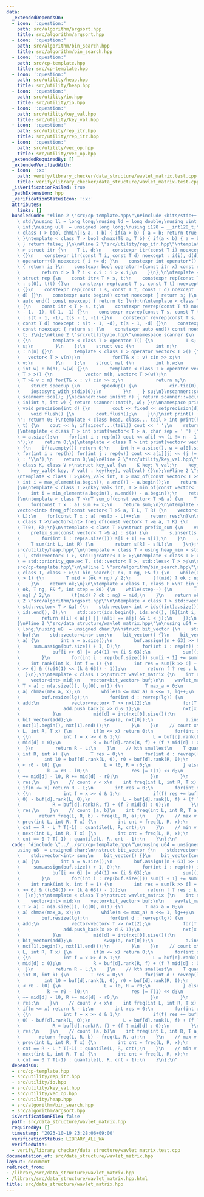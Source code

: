 ```yaml
---
data:
  _extendedDependsOn:
  - icon: ':question:'
    path: src/algorithm/argsort.hpp
    title: src/algorithm/argsort.hpp
  - icon: ':question:'
    path: src/algorithm/bin_search.hpp
    title: src/algorithm/bin_search.hpp
  - icon: ':question:'
    path: src/cp-template.hpp
    title: src/cp-template.hpp
  - icon: ':question:'
    path: src/utility/heap.hpp
    title: src/utility/heap.hpp
  - icon: ':question:'
    path: src/utility/io.hpp
    title: src/utility/io.hpp
  - icon: ':question:'
    path: src/utility/key_val.hpp
    title: src/utility/key_val.hpp
  - icon: ':question:'
    path: src/utility/rep_itr.hpp
    title: src/utility/rep_itr.hpp
  - icon: ':question:'
    path: src/utility/vec_op.hpp
    title: src/utility/vec_op.hpp
  _extendedRequiredBy: []
  _extendedVerifiedWith:
  - icon: ':x:'
    path: verify/library_checker/data_structure/wavlet_matrix.test.cpp
    title: verify/library_checker/data_structure/wavlet_matrix.test.cpp
  _isVerificationFailed: true
  _pathExtension: hpp
  _verificationStatusIcon: ':x:'
  attributes:
    links: []
  bundledCode: "#line 2 \"src/cp-template.hpp\"\n#include <bits/stdc++.h>\nusing namespace\
    \ std;\nusing ll = long long;\nusing ld = long double;\nusing uint = unsigned\
    \ int;\nusing ull  = unsigned long long;\nusing i128 = __int128_t;\ntemplate <\
    \ class T > bool chmin(T& a, T b) { if(a > b) { a = b; return true; } return false;\
    \ }\ntemplate < class T > bool chmax(T& a, T b) { if(a < b) { a = b; return true;\
    \ } return false; }\n\n#line 2 \"src/utility/rep_itr.hpp\"\ntemplate < class T\
    \ > struct itr {\n    T i, d;\n    constexpr itr(const T i) noexcept : i(i), d(1)\
    \ {}\n    constexpr itr(const T i, const T d) noexcept : i(i), d(d) {}\n    void\
    \ operator++() noexcept { i += d; }\n    constexpr int operator*() const noexcept\
    \ { return i; }\n    constexpr bool operator!=(const itr x) const noexcept {\n\
    \        return d > 0 ? i < x.i : i > x.i;\n    }\n};\n\ntemplate < class T >\
    \ struct rep {\n    const itr< T > s, t;\n    constexpr rep(const T t) noexcept\
    \ : s(0), t(t) {}\n    constexpr rep(const T s, const T t) noexcept : s(s), t(t)\
    \ {}\n    constexpr rep(const T s, const T t, const T d) noexcept : s(s, d), t(t,\
    \ d) {}\n    constexpr auto begin() const noexcept { return s; }\n    constexpr\
    \ auto end() const noexcept { return t; }\n};\n\ntemplate < class T > struct revrep\
    \ {\n    const itr < T > s, t;\n    constexpr revrep(const T t) noexcept : s(t\
    \ - 1, -1), t(-1, -1) {}\n    constexpr revrep(const T s, const T t) noexcept\
    \ : s(t - 1, -1), t(s - 1, -1) {}\n    constexpr revrep(const T s, const T t,\
    \ const T d) noexcept : s(t - 1, -d), t(s - 1, -d) {}\n    constexpr auto begin()\
    \ const noexcept { return s; }\n    constexpr auto end() const noexcept { return\
    \ t; }\n};\n#line 2 \"src/utility/io.hpp\"\nnamespace scanner {\n    struct sca\
    \ {\n        template < class T > operator T() {\n            T s; cin >> s; return\
    \ s;\n        }\n    };\n    struct vec {\n        int n;\n        vec(int n)\
    \ : n(n) {}\n        template < class T > operator vector< T >() {\n         \
    \   vector< T > v(n);\n            for(T& x : v) cin >> x;\n            return\
    \ v;\n        }\n    };\n    struct mat {\n        int h,w;\n        mat(int h,\
    \ int w) : h(h), w(w) {}\n        template < class T > operator vector< vector<\
    \ T > >() {\n            vector m(h, vector< T >(w));\n            for(vector<\
    \ T >& v : m) for(T& x : v) cin >> x;\n            return m;\n        }\n    };\n\
    \    struct speedup {\n        speedup() {\n            cin.tie(0);\n        \
    \    ios::sync_with_stdio(0);\n        }\n    } su;\n}\nscanner::sca in() { return\
    \ scanner::sca(); }\nscanner::vec in(int n) { return scanner::vec(n); }\nscanner::mat\
    \ in(int h, int w) { return scanner::mat(h, w); }\n\nnamespace printer {\n   \
    \ void precision(int d) {\n        cout << fixed << setprecision(d);\n    }\n\
    \    void flush() {\n        cout.flush();\n    }\n}\nint print() { cout << '\\\
    n'; return 0; }\ntemplate < class head, class... tail > int print(head&& h, tail&&...\
    \ t) {\n    cout << h; if(sizeof...(tail)) cout << ' ';\n    return print(forward<tail>(t)...);\n\
    }\ntemplate < class T > int print(vector< T > a, char sep = ' ') {\n    int n\
    \ = a.size();\n    for(int i : rep(n)) cout << a[i] << (i != n - 1 ? sep : '\\\
    n');\n    return 0;\n}\ntemplate < class T > int print(vector< vector< T > > a)\
    \ {\n    if(a.empty()) return 0;\n    int h = a.size(), w = a[0].size();\n   \
    \ for(int i : rep(h)) for(int j : rep(w)) cout << a[i][j] << (j != w - 1 ? ' '\
    \ : '\\n');\n    return 0;\n}\n#line 2 \"src/utility/key_val.hpp\"\ntemplate <\
    \ class K, class V >\nstruct key_val {\n    K key; V val;\n    key_val() {}\n\
    \    key_val(K key, V val) : key(key), val(val) {}\n};\n#line 2 \"src/utility/vec_op.hpp\"\
    \ntemplate < class T >\nkey_val< int, T > max_of(const vector< T >& a) {\n   \
    \ int i = max_element(a.begin(), a.end()) - a.begin();\n    return {i, a[i]};\n\
    }\n\ntemplate < class T >\nkey_val< int, T > min_of(const vector< T >& a) {\n\
    \    int i = min_element(a.begin(), a.end()) - a.begin();\n    return {i, a[i]};\n\
    }\n\ntemplate < class T >\nT sum_of(const vector< T >& a) {\n    T sum = 0;\n\
    \    for(const T x : a) sum += x;\n    return sum;\n}\n\ntemplate < class T >\n\
    vector<int> freq_of(const vector< T >& a, T L, T R) {\n    vector<int> res(R -\
    \ L);\n    for(const T x : a) res[x - L]++;\n    return res;\n}\n\ntemplate <\
    \ class T >\nvector<int> freq_of(const vector< T >& a, T R) {\n    return freq_of(a,\
    \ T(0), R);\n}\n\ntemplate < class T >\nstruct prefix_sum {\n    vector< T > s;\n\
    \    prefix_sum(const vector< T >& a) : s(a) {\n        s.insert(s.begin(), T(0));\n\
    \        for(int i : rep(a.size())) s[i + 1] += s[i];\n    }\n    // [L, R)\n\
    \    T sum(int L, int R) {\n        return s[R] - s[L];\n    }\n};\n#line 3 \"\
    src/utility/heap.hpp\"\n\ntemplate < class T > using heap_min = std::priority_queue<\
    \ T, std::vector< T >, std::greater< T > >;\ntemplate < class T > using heap_max\
    \ = std::priority_queue< T, std::vector< T >, std::less< T > >;\n\n#line 17 \"\
    src/cp-template.hpp\"\n\n#line 1 \"src/algorithm/bin_search.hpp\"\ntemplate <\
    \ class T, class F >\nT bin_search(T ok, T ng, F& f) {\n    while(abs(ok - ng)\
    \ > 1) {\n        T mid = (ok + ng) / 2;\n        (f(mid) ? ok : ng) = mid;\n\
    \    }\n    return ok;\n}\n\ntemplate < class T, class F >\nT bin_search_real(T\
    \ ok, T ng, F& f, int step = 80) {\n    while(step--) {\n        T mid = (ok +\
    \ ng) / 2;\n        (f(mid) ? ok : ng) = mid;\n    }\n    return ok;\n}\n#line\
    \ 2 \"src/algorithm/argsort.hpp\"\n\ntemplate < class T > std::vector< int > argsort(const\
    \ std::vector< T > &a) {\n    std::vector< int > ids((int)a.size());\n    std::iota(ids.begin(),\
    \ ids.end(), 0);\n    std::sort(ids.begin(), ids.end(), [&](int i, int j) {\n\
    \        return a[i] < a[j] || (a[i] == a[j] && i < j);\n    });\n    return ids;\n\
    }\n#line 2 \"src/data_structure/wavlet_matrix.hpp\"\n\nusing u64 = unsigned long\
    \ long;\nusing u8  = unsigned char;\n\nstruct bit_vector {\n    std::vector<u64>\
    \ buf;\n    std::vector<int> sum;\n    bit_vector() {}\n    bit_vector(const vector<u8>&\
    \ a) {\n        int n = a.size();\n        buf.assign((n + 63) >> 6, 0);\n   \
    \     sum.assign(buf.size() + 1, 0);\n        for(int i : rep(n)) if(a[i]) {\n\
    \            buf[i >> 6] |= u64(1) << (i & 63);\n            sum[(i >> 6) + 1]++;\n\
    \        }\n        for(int i : rep(buf.size())) sum[i + 1] += sum[i];\n    }\n\
    \    int rank(int k, int f = 1) {\n        int res = sum[k >> 6] + __builtin_popcountll(buf[k\
    \ >> 6] & ((u64(1) << (k & 63)) - 1));\n        return f ? res : k - res;\n  \
    \  }\n};\n\ntemplate < class T >\nstruct wavlet_matrix {\n    int n, lg; T m;\n\
    \    vector<int> mid;\n    vector<bit_vector> buf;\n\n    wavlet_matrix(vector<\
    \ T > a) : n(a.size()), lg(0), m(1) {\n        T max_a = 0;\n        for(T x :\
    \ a) chmax(max_a, x);\n        while(m <= max_a) m <<= 1, lg++;\n        mid.resize(lg);\n\
    \        buf.resize(lg);\n        for(int d : revrep(lg)) {\n            vector<u8>\
    \ add;\n            vector<vector< T >> nxt(2);\n            for(T x : a) {\n\
    \                add.push_back(x >> d & 1);\n                nxt[x >> d & 1].push_back(x);\n\
    \            }\n            mid[d] = int(nxt[0].size());\n            buf[d] =\
    \ bit_vector(add);\n            swap(a, nxt[0]);\n            a.insert(a.end(),\
    \ nxt[1].begin(), nxt[1].end());\n        }\n    }\n    // count x\n    int rank(int\
    \ L, int R, T x) {\n        if(m <= x) return 0;\n        for(int d : revrep(lg))\
    \ {\n            int f = x >> d & 1;\n            L = buf[d].rank(L, f) + (f ?\
    \ mid[d] : 0);\n            R = buf[d].rank(R, f) + (f ? mid[d] : 0);\n      \
    \  }\n        return R - L;\n    }\n    // kth smallest\n    T quantile(int L,\
    \ int R, int k) {\n        T res = 0;\n        for(int d : revrep(lg)) {\n   \
    \         int l0 = buf[d].rank(L, 0), r0 = buf[d].rank(R, 0);\n            if(k\
    \ < r0 - l0) {\n                L = l0, R = r0;\n            } else {\n      \
    \          k -= r0 - l0;\n                res |= T(1) << d;\n                L\
    \ += mid[d] - l0, R += mid[d] - r0;\n            }\n        }\n        return\
    \ res;\n    }\n    // count v < x\n    int freq(int L, int R, T x) {\n       \
    \ if(m <= x) return R - L;\n        int res = 0;\n        for(int d : revrep(lg))\
    \ {\n            int f = x >> d & 1;\n            if(f) res += buf[d].rank(R,\
    \ 0) - buf[d].rank(L, 0);\n            L = buf[d].rank(L, f) + (f ? mid[d] : 0);\n\
    \            R = buf[d].rank(R, f) + (f ? mid[d] : 0);\n        }\n        return\
    \ res;\n    }\n    // count [a, b)\n    int freq(int L, int R, T a, T b) {\n \
    \       return freq(L, R, b) - freq(L, R, a);\n    }\n    // max v <= x\n    T\
    \ prev(int L, int R, T x) {\n        int cnt = freq(L, R, x);\n        return\
    \ cnt == R - L ? T(-1) : quantile(L, R, cnt);\n    }\n    // min v > x\n    T\
    \ next(int L, int R, T x) {\n        int cnt = freq(L, R, x);\n        return\
    \ cnt == 0 ? T(-1) : quantile(L, R, cnt - 1);\n    }\n};\n"
  code: "#include \"../../src/cp-template.hpp\"\n\nusing u64 = unsigned long long;\n\
    using u8  = unsigned char;\n\nstruct bit_vector {\n    std::vector<u64> buf;\n\
    \    std::vector<int> sum;\n    bit_vector() {}\n    bit_vector(const vector<u8>&\
    \ a) {\n        int n = a.size();\n        buf.assign((n + 63) >> 6, 0);\n   \
    \     sum.assign(buf.size() + 1, 0);\n        for(int i : rep(n)) if(a[i]) {\n\
    \            buf[i >> 6] |= u64(1) << (i & 63);\n            sum[(i >> 6) + 1]++;\n\
    \        }\n        for(int i : rep(buf.size())) sum[i + 1] += sum[i];\n    }\n\
    \    int rank(int k, int f = 1) {\n        int res = sum[k >> 6] + __builtin_popcountll(buf[k\
    \ >> 6] & ((u64(1) << (k & 63)) - 1));\n        return f ? res : k - res;\n  \
    \  }\n};\n\ntemplate < class T >\nstruct wavlet_matrix {\n    int n, lg; T m;\n\
    \    vector<int> mid;\n    vector<bit_vector> buf;\n\n    wavlet_matrix(vector<\
    \ T > a) : n(a.size()), lg(0), m(1) {\n        T max_a = 0;\n        for(T x :\
    \ a) chmax(max_a, x);\n        while(m <= max_a) m <<= 1, lg++;\n        mid.resize(lg);\n\
    \        buf.resize(lg);\n        for(int d : revrep(lg)) {\n            vector<u8>\
    \ add;\n            vector<vector< T >> nxt(2);\n            for(T x : a) {\n\
    \                add.push_back(x >> d & 1);\n                nxt[x >> d & 1].push_back(x);\n\
    \            }\n            mid[d] = int(nxt[0].size());\n            buf[d] =\
    \ bit_vector(add);\n            swap(a, nxt[0]);\n            a.insert(a.end(),\
    \ nxt[1].begin(), nxt[1].end());\n        }\n    }\n    // count x\n    int rank(int\
    \ L, int R, T x) {\n        if(m <= x) return 0;\n        for(int d : revrep(lg))\
    \ {\n            int f = x >> d & 1;\n            L = buf[d].rank(L, f) + (f ?\
    \ mid[d] : 0);\n            R = buf[d].rank(R, f) + (f ? mid[d] : 0);\n      \
    \  }\n        return R - L;\n    }\n    // kth smallest\n    T quantile(int L,\
    \ int R, int k) {\n        T res = 0;\n        for(int d : revrep(lg)) {\n   \
    \         int l0 = buf[d].rank(L, 0), r0 = buf[d].rank(R, 0);\n            if(k\
    \ < r0 - l0) {\n                L = l0, R = r0;\n            } else {\n      \
    \          k -= r0 - l0;\n                res |= T(1) << d;\n                L\
    \ += mid[d] - l0, R += mid[d] - r0;\n            }\n        }\n        return\
    \ res;\n    }\n    // count v < x\n    int freq(int L, int R, T x) {\n       \
    \ if(m <= x) return R - L;\n        int res = 0;\n        for(int d : revrep(lg))\
    \ {\n            int f = x >> d & 1;\n            if(f) res += buf[d].rank(R,\
    \ 0) - buf[d].rank(L, 0);\n            L = buf[d].rank(L, f) + (f ? mid[d] : 0);\n\
    \            R = buf[d].rank(R, f) + (f ? mid[d] : 0);\n        }\n        return\
    \ res;\n    }\n    // count [a, b)\n    int freq(int L, int R, T a, T b) {\n \
    \       return freq(L, R, b) - freq(L, R, a);\n    }\n    // max v <= x\n    T\
    \ prev(int L, int R, T x) {\n        int cnt = freq(L, R, x);\n        return\
    \ cnt == R - L ? T(-1) : quantile(L, R, cnt);\n    }\n    // min v > x\n    T\
    \ next(int L, int R, T x) {\n        int cnt = freq(L, R, x);\n        return\
    \ cnt == 0 ? T(-1) : quantile(L, R, cnt - 1);\n    }\n};\n"
  dependsOn:
  - src/cp-template.hpp
  - src/utility/rep_itr.hpp
  - src/utility/io.hpp
  - src/utility/key_val.hpp
  - src/utility/vec_op.hpp
  - src/utility/heap.hpp
  - src/algorithm/bin_search.hpp
  - src/algorithm/argsort.hpp
  isVerificationFile: false
  path: src/data_structure/wavlet_matrix.hpp
  requiredBy: []
  timestamp: '2023-10-19 23:28:06+09:00'
  verificationStatus: LIBRARY_ALL_WA
  verifiedWith:
  - verify/library_checker/data_structure/wavlet_matrix.test.cpp
documentation_of: src/data_structure/wavlet_matrix.hpp
layout: document
redirect_from:
- /library/src/data_structure/wavlet_matrix.hpp
- /library/src/data_structure/wavlet_matrix.hpp.html
title: src/data_structure/wavlet_matrix.hpp
---
```

